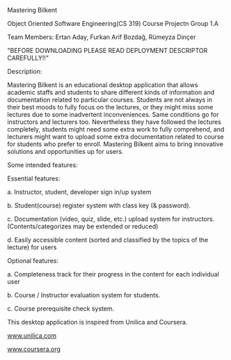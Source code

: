 Mastering Bilkent 

Object Oriented Software Engineering(CS 319) Course Projectn Group 1.A

Team Members: Ertan Aday, Furkan Arif Bozdağ, Rümeyza Dinçer

"BEFORE DOWNLOADING PLEASE READ DEPLOYMENT DESCRIPTOR CAREFULLY!!"

Description: 

Mastering Bilkent is an educational desktop application that allows academic staffs and students to share different kinds of information and documentation related to particular courses. Students are not always in their best moods to fully focus on the lectures, or they might miss some lectures due to some inadvertent inconveniences. Same conditions go for instructors and lecturers too. Nevertheless they have followed the lectures completely, students might need some extra work to fully comprehend, and lecturers might want to upload some extra documentation related to course for students who prefer to enroll. Mastering Bilkent aims to bring innovative solutions and opportunities up for users. 

Some intended features: 

Essential features: 

a. Instructor, student, developer sign in/up system

b. Student(course) register system with class key (& password). 

c. Documentation (video, quiz, slide, etc.) upload system for instructors. (Contents/categorizes may be extended or reduced) 

d. Easily accessible content (sorted and classified by the topics of the lecture) for users

Optional features:

a. Completeness track for their progress in the content for each individual user

b. Course / Instructor evaluation system for students. 

c. Course prerequisite check system.

This desktop application is inspired from Unilica and Coursera. 

www.unilica.com

www.coursera.org



